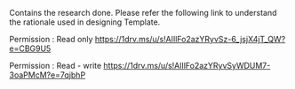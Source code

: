 Contains the research done.
Please refer the following link to understand the rationale used in designing Template.

Permission : Read only
https://1drv.ms/u/s!AlIlFo2azYRyvSz-6_jsjX4jT_QW?e=CBG9U5 

Permission : Read - write
https://1drv.ms/u/s!AlIlFo2azYRyvSyWDUM7-3oaPMcM?e=7qjbhP


